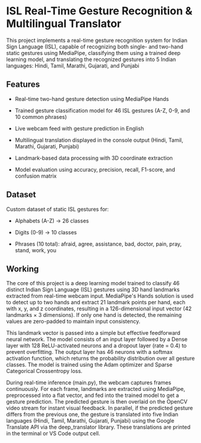# ISL Real-Time Gesture Recognition & Multilingual Translator

This project implements a real-time gesture recognition system for Indian Sign Language (ISL), capable of recognizing both single- and two-hand static gestures using MediaPipe, classifying them using a trained deep
learning model, and translating the recognized gestures into 5 Indian languages: Hindi, Tamil, Marathi, Gujarati, and Punjabi

## Features 
- Real-time two-hand gesture detection using MediaPipe Hands

- Trained gesture classification model for 46 ISL gestures (A-Z, 0-9, and 10 common phrases)

- Live webcam feed with gesture prediction in English

- Multilingual translation displayed in the console output (Hindi, Tamil, Marathi, Gujarati, Punjabi)

- Landmark-based data processing with 3D coordinate extraction

- Model evaluation using accuracy, precision, recall, F1-score, and confusion matrix


## Dataset
Custom dataset of static ISL gestures for:
- Alphabets (A-Z) → 26 classes

- Digits (0-9) → 10 classes

- Phrases (10 total): afraid, agree, assistance, bad, doctor, pain, pray, stand, work, you

## Working
The core of this project is a deep learning model trained to classify 46 distinct Indian Sign Language (ISL) gestures using 3D hand landmarks extracted from real-time webcam input. MediaPipe's Hands solution is
used to detect up to two hands and extract 21 landmark points per hand, each with x, y, and z coordinates, resulting in a 126-dimensional input vector (42 landmarks × 3 dimensions). If only one hand is detected,
the remaining values are zero-padded to maintain input consistency.

This landmark vector is passed into a simple but effective feedforward neural network. The model consists of an input layer followed by a Dense layer with 128 ReLU-activated neurons and a dropout layer (rate =
0.4) to prevent overfitting. The output layer has 46 neurons with a softmax activation function, which returns the probability distribution over all gesture classes. The model is trained using the Adam optimizer 
and Sparse Categorical Crossentropy loss.

During real-time inference (main.py), the webcam captures frames continuously. For each frame, landmarks are extracted using MediaPipe, preprocessed into a flat vector, and fed into the trained model to get a
gesture prediction. The predicted gesture is then overlaid on the OpenCV video stream for instant visual feedback. In parallel, if the predicted gesture differs from the previous one, the gesture is translated
into five Indian languages (Hindi, Tamil, Marathi, Gujarati, Punjabi) using the Google Translate API via the deep_translator library. These translations are printed in the terminal or VS Code output cell. 
